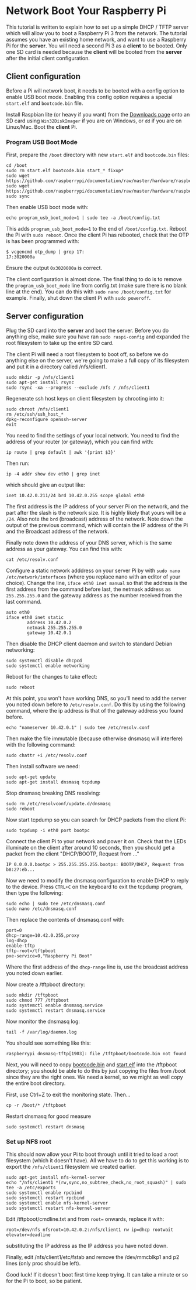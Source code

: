 # Network Boot Your Raspberry Pi
This tutorial is written to explain how to set up a simple DHCP / TFTP server which will allow you to boot a Raspberry Pi 3 from the network. The tutorial assumes you have an existing home network, and want to use a Raspberry Pi for the **server**. You will need a second Pi 3 as a **client** to be booted. Only one SD card is needed because the **client** will be booted from the **server** after the initial client configuration.

## Client configuration
Before a Pi will network boot, it needs to be booted with a config option to enable USB boot mode. Enabling this config option requires a special `start.elf` and `bootcode.bin` file. 

Install Raspbian lite (or heavy if you want) from the [Downloads page](https://www.raspberrypi.org/downloads/raspbian/) onto an SD card using `Win32DiskImager` if you are on Windows, or `dd` if you are on Linux/Mac. Boot the **client** Pi.

### Program USB Boot Mode
First, prepare the `/boot` directory with new `start.elf` and `bootcode.bin` files:
```
cd /boot
sudo rm start.elf bootcode.bin start_* fixup*
sudo wget https://github.com/raspberrypi/documentation/raw/master/hardware/raspberrypi/bootmodes/start.elf 
sudo wget https://github.com/raspberrypi/documentation/raw/master/hardware/raspberrypi/bootmodes/bootcode.bin
sudo sync
```

Then enable USB boot mode with:
```
echo program_usb_boot_mode=1 | sudo tee -a /boot/config.txt
```

This adds `program_usb_boot_mode=1` to the end of `/boot/config.txt`. Reboot the Pi with `sudo reboot`. Once the client Pi has rebooted, check that the OTP is has been programmed with:

```
$ vcgencmd otp_dump | grep 17:
17:3020000a
```

Ensure the output `0x3020000a` is correct.

The client configuration is almost done. The final thing to do is to remove the `program_usb_boot_mode` line from config.txt (make sure there is no blank line at the end). You can do this with `sudo nano /boot/config.txt` for example. Finally, shut down the client Pi with `sudo poweroff`.

## Server configuration
Plug the SD card into the **server** and boot the server. Before you do anything else, make sure you have ran `sudo raspi-config` and expanded the root filesystem to take up the entire SD card.

The client Pi will need a root filesystem to boot off, so before we do anything else on the server, we're going to make a full copy of its filesystem and put it in a directory called /nfs/client1.

```
sudo mkdir -p /nfs/client1
sudo apt-get install rsync
sudo rsync -xa --progress --exclude /nfs / /nfs/client1
```

Regenerate ssh host keys on client filesystem by chrooting into it:
```
sudo chroot /nfs/client1
rm /etc/ssh/ssh_host_*
dpkg-reconfigure openssh-server
exit
```

You need to find the settings of your local network. You need to find the address of your router (or gateway), which you can find with:
```
ip route | grep default | awk '{print $3}'
```

Then run:

```
ip -4 addr show dev eth0 | grep inet
```

which should give an output like:

```
inet 10.42.0.211/24 brd 10.42.0.255 scope global eth0
```

The first address is the IP address of your server Pi on the network, and the part after the slash is the network size. It is highly likely that yours will be a `/24`. Also note the `brd` (broadcast) address of the network. Note down the output of the previous command, which will contain the IP address of the Pi and the Broadcast address of the network.

Finally note down the address of your DNS server, which is the same address as your gateway. You can find this with:
```
cat /etc/resolv.conf
```

Configure a static network adddress on your server Pi by with `sudo nano /etc/network/interfaces` (where you replace nano with an editor of your choice). Change the line, `iface eth0 inet manual` so that the address is the first address from the command before last, the netmask address as `255.255.255.0` and the gateway address as the number received from the last command. 

```
auto eth0
iface eth0 inet static 
        address 10.42.0.2
        netmask 255.255.255.0
        gateway 10.42.0.1
```

Then disable the DHCP client daemon and switch to standard Debian networking:
```
sudo systemctl disable dhcpcd
sudo systemctl enable networking
```

Reboot for the changes to take effect:
```
sudo reboot
```

At this point, you won't have working DNS, so you'll need to add the server you noted down before to `/etc/resolv.conf`. Do this by using the following command, where the ip address is that of the gateway address you found before.

```
echo "nameserver 10.42.0.1" | sudo tee /etc/resolv.conf
```

Then make the file immutable (because otherwise dnsmasq will interfere) with the following command:
```
sudo chattr +i /etc/resolv.conf
```

Then install software we need:
```
sudo apt-get update
sudo apt-get install dnsmasq tcpdump
```

Stop dnsmasq breaking DNS resolving:
```
sudo rm /etc/resolvconf/update.d/dnsmasq
sudo reboot
```

Now start tcpdump so you can search for DHCP packets from the client Pi:

```
sudo tcpdump -i eth0 port bootpc
```

Connect the client Pi to your network and power it on. Check that the LEDs illuminate on the client after around 10 seconds, then you should get a packet from the client "DHCP/BOOTP, Request from ..."

```
IP 0.0.0.0.bootpc > 255.255.255.255.bootps: BOOTP/DHCP, Request from b8:27:eb...
```

Now we need to modify the dnsmasq configuration to enable DHCP to reply to the device. Press `CTRL+C` on the keyboard to exit the tcpdump program, then type the following:

```
sudo echo | sudo tee /etc/dnsmasq.conf
sudo nano /etc/dnsmasq.conf
```

Then replace the contents of dnsmasq.conf with:

```
port=0
dhcp-range=10.42.0.255,proxy
log-dhcp
enable-tftp
tftp-root=/tftpboot
pxe-service=0,"Raspberry Pi Boot"
```

Where the first address of the `dhcp-range` line is, use the broadcast address you noted down earlier.

Now create a /tftpboot directory:

```
sudo mkdir /tftpboot
sudo chmod 777 /tftpboot
sudo systemctl enable dnsmasq.service
sudo systemctl restart dnsmasq.service
```

Now monitor the dnsmasq log:

```
tail -f /var/log/daemon.log
```

You should see something like this:
```
raspberrypi dnsmasq-tftp[1903]: file /tftpboot/bootcode.bin not found
```

Next, you will need to copy [bootcode.bin](bootcode.bin) and [start.elf](start.elf) into the /tftpboot directory; you should be able to do this by just copying the files from /boot since they are the right ones. We need a kernel, so we might as well copy the entire boot directory.

First, use Ctrl+Z to exit the monitoring state. Then...

```
cp -r /boot/* /tftpboot
```

Restart dnsmasq for good measure
```
sudo systemctl restart dnsmasq
```

### Set up NFS root
This should now allow your Pi to boot through until it tried to load a root filesystem (which it doesn't have). All we have to do to get this working is to export the `/nfs/client1` filesystem we created earlier.

```
sudo apt-get install nfs-kernel-server
echo "/nfs/client1 *(rw,sync,no_subtree_check,no_root_squash)" | sudo tee -a /etc/exports
sudo systemctl enable rpcbind
sudo systemctl restart rpcbind
sudo systemctl enable nfs-kernel-server
sudo systemctl restart nfs-kernel-server
```

Edit /tftpboot/cmdline.txt and from `root=` onwards, replace it with:

```
root=/dev/nfs nfsroot=10.42.0.2:/nfs/client1 rw ip=dhcp rootwait elevator=deadline
```

substituting the IP address as the IP address you have noted down.

Finally, edit /nfs/client1/etc/fstab and remove the /dev/mmcblkp1 and p2 lines (only proc should be left).

Good luck! If it doesn't boot first time keep trying. It can take a minute or so for the Pi to boot, so be patient.
